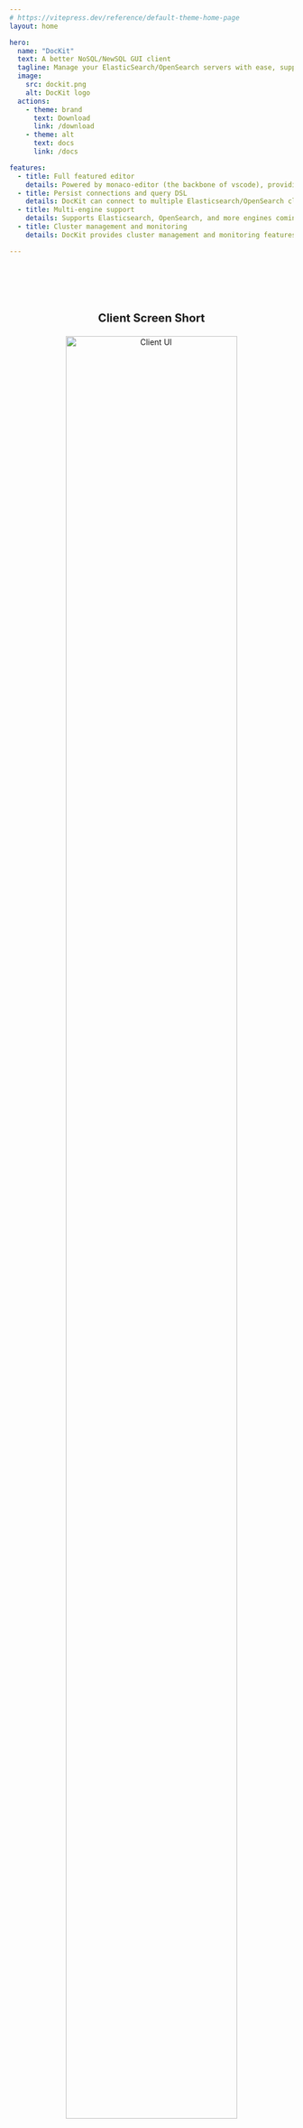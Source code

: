```yaml
---
# https://vitepress.dev/reference/default-theme-home-page
layout: home

hero:
  name: "DocKit"
  text: A better NoSQL/NewSQL GUI client
  tagline: Manage your ElasticSearch/OpenSearch servers with ease, support platforms across Windows, macOS, and Linux
  image:
    src: dockit.png
    alt: DocKit logo
  actions:
    - theme: brand
      text: Download
      link: /download
    - theme: alt
      text: docs
      link: /docs

features:
  - title: Full featured editor
    details: Powered by monaco-editor (the backbone of vscode), providing a familiar editing environment for developers.
  - title: Persist connections and query DSL
    details: DocKit can connect to multiple Elasticsearch/OpenSearch clusters simultaneously and persist query DSL to local files, preventing data loss.
  - title: Multi-engine support
    details: Supports Elasticsearch, OpenSearch, and more engines coming soon.
  - title: Cluster management and monitoring
    details: DocKit provides cluster management and monitoring features, helping you easily manage and monitor the health, nodes, shards, and indices of your Elasticsearch clusters.

---
```


<div align="center" style="padding: 64px;">
<p style="font-size: 20px;margin: 20px;font-weight: bolder;">Client Screen Short</p>
<img src="/client-ui.png" alt="Client UI" style="width: 90%"/>
</div>
